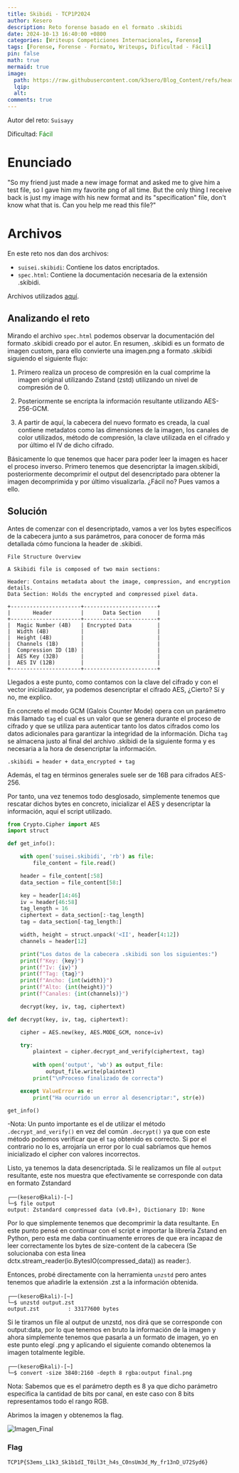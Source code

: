 ```yaml
---
title: Skibidi - TCP1P2024
author: Kesero
description: Reto forense basado en el formato .skibidi
date: 2024-10-13 16:40:00 +0800
categories: [Writeups Competiciones Internacionales, Forense]
tags: [Forense, Forense - Formato, Writeups, Dificultad - Fácil]
pin: false
math: true
mermaid: true
image:
  path: https://raw.githubusercontent.com/k3sero/Blog_Content/refs/heads/main/Competiciones_Internacionales_Writeups/2024/Forensics/TCP1P2024/Skibidi/TCP1P_Skibidi.png
  lqip: 
  alt: 
comments: true
---
```

Autor del reto: `Suisayy`

Dificultad: <font color=green>Fácil</font>

# Enunciado

"So my friend just made a new image format and asked me to give him a test file, so I gave him my favorite png of all time. But the only thing I receive back is just my image with his new format and its "specification" file, don't know what that is. Can you help me read this file?"


# Archivos

En este reto nos dan dos archivos:

- `suisei.skibidi`: Contiene los datos encriptados.
- `spec.html`: Contiene la documentación necesaria de la extensión .skibidi.

Archivos utilizados [aquí](https://github.com/MaestroKesero/Blog_Content/tree/main/Competiciones_Internacionales_Writeups/2024/Forensics/TCP1P2024/Skibidi).

## Analizando el reto

Mirando el archivo `spec.html` podemos observar la documentación del formato .skibidi creado por el autor. En resumen, .skibidi es un formato de imagen custom, para ello convierte una imagen.png a formato .skibidi siguiendo el siguiente flujo:

1. Primero realiza un proceso de compresión en la cual comprime la imagen original utilizando Zstand (zstd) utilizando un nivel de compresión de 0.

2. Posteriormente se encripta la información resultante utilizando AES-256-GCM.

3. A partir de aquí, la cabecera del nuevo formato es creada, la cual contiene metadatos como las dimensiones de la imagen, los canales de color utilizados, método de compresión, la clave utilizada en el cifrado y por último el IV de dicho cifrado.
        
Básicamente lo que tenemos que hacer para poder leer la imagen es hacer el proceso inverso. Primero tenemos que desencriptar la imagen.skibidi, posteriormente decomprimir el output del desencriptado para obtener la imagen decomprimida y por último visualizarla. ¿Fácil no? Pues vamos a ello.


## Solución

Antes de comenzar con el desencriptado, vamos a ver los bytes específicos de la cabecera junto a sus parámetros, para conocer de forma más detallada cómo funciona la header de .skibidi.

    File Structure Overview

    A Skibidi file is composed of two main sections:

    Header: Contains metadata about the image, compression, and encryption details.
    Data Section: Holds the encrypted and compressed pixel data.

    +----------------------+-----------------------+
    |       Header         |      Data Section     |
    +----------------------+-----------------------+
    |  Magic Number (4B)   | Encrypted Data        |
    |  Width (4B)          |                       |
    |  Height (4B)         |                       |
    |  Channels (1B)       |                       |
    |  Compression ID (1B) |                       |
    |  AES Key (32B)       |                       |
    |  AES IV (12B)        |                       |
    +----------------------+-----------------------+
    

Llegados a este punto, como contamos con la clave del cifrado y con el vector inicializador, ya podemos desencriptar el cifrado AES, ¿Cierto? Sí y no, me explico.

En concreto el modo GCM (Galois Counter Mode) opera con un parámetro más llamado `tag` el cual es un valor que se genera durante el proceso de cifrado y que se utiliza para autenticar tanto los datos cifrados como los datos adicionales para garantizar la integridad de la información. Dicha `tag` se almacena justo al final del archivo .skibidi de la siguiente forma y es necesaria a la hora de desencriptar la información.

    .skibidi = header + data_encrypted + tag

Además, el tag en términos generales suele ser de 16B para cifrados AES-256.

Por tanto, una vez tenemos todo desglosado, simplemente tenemos que rescatar dichos bytes en concreto, inicializar el AES y desencriptar la información, aquí el script utilizado.

```python
from Crypto.Cipher import AES
import struct

def get_info():

    with open('suisei.skibidi', 'rb') as file:
        file_content = file.read()

    header = file_content[:58]  
    data_section = file_content[58:] 

    key = header[14:46] 
    iv = header[46:58]   
    tag_length = 16
    ciphertext = data_section[:-tag_length]  
    tag = data_section[-tag_length:]

    width, height = struct.unpack('<II', header[4:12])  
    channels = header[12]  

    print("Los datos de la cabecera .skibidi son los siguientes:")
    print(f"Key: {key}")
    print(f"Iv: {iv}")
    print(f"Tag: {tag}")
    print(f"Ancho: {int(width)}")
    print(f"Alto: {int(height)}")
    print(f"Canales: {int(channels)}")

    decrypt(key, iv, tag, ciphertext) 

def decrypt(key, iv, tag, ciphertext):

    cipher = AES.new(key, AES.MODE_GCM, nonce=iv)

    try:
        plaintext = cipher.decrypt_and_verify(ciphertext, tag)
        
        with open('output', 'wb') as output_file:
            output_file.write(plaintext)
        print("\nProceso finalizado de correcta")

    except ValueError as e:
        print("Ha ocurrido un error al desencriptar:", str(e))

get_info()
```
-Nota: Un punto importante es el de utilizar el método `.decrypt_and_verify()` en vez del común `.decrypt()` ya que con este método podemos verificar que el `tag` obtenido es correcto. Si por el contrario no lo es, arrojaría un error por lo cual sabríamos que hemos inicializado el cipher con valores incorrectos.

Listo, ya tenemos la data desencriptada. Si le realizamos un file al `output` resultante, este nos muestra que efectivamente se corresponde con data en formato Zstandard

    ┌──(kesero㉿kali)-[~]
    └─$ file output
    output: Zstandard compressed data (v0.8+), Dictionary ID: None

Por lo que simplemente tenemos que decomprimir la data resultante. En este punto pensé en continuar con el script e importar la librería Zstand en Python, pero esta me daba continuamente errores de que era incapaz de leer correctamente los bytes de size-content de la cabecera (Se solucionaba con esta linea dctx.stream_reader(io.BytesIO(compressed_data)) as reader:).

Entonces, probé directamente con la herramienta `unzstd` pero antes tenemos que añadirle la extensión .zst a la información obtenida.

    ┌──(kesero㉿kali)-[~]
    └─$ unzstd output.zst 
    output.zst         : 33177600 bytes   

Si le tiramos un file al output de unzstd, nos dirá que se corresponde con output:data, por lo que tenemos en bruto la información de la imagen y ahora simplemente tenemos que pasarla a un formato de imagen, yo en este punto elegí .png y aplicando el siguiente comando obtenemos la imagen totalmente legible.

    ┌──(kesero㉿kali)-[~]
    └─$ convert -size 3840:2160 -depth 8 rgba:output final.png

Nota: Sabemos que es el parámetro depth es 8 ya que dicho parámetro especifica la cantidad de bits por canal, en este caso con 8 bits representamos todo el rango RGB.

Abrimos la imagen y obtenemos la flag.

![Imagen_Final](https://raw.githubusercontent.com/k3sero/Blog_Content/refs/heads/main/Competiciones_Internacionales_Writeups/2024/Forensics/TCP1P2024/Skibidi/final_skibidi.png)


### Flag

`TCP1P{S3ems_L1k3_Sk1b1dI_T0il3t_h4s_C0nsUm3d_My_fr13nD_U72Syd6}`